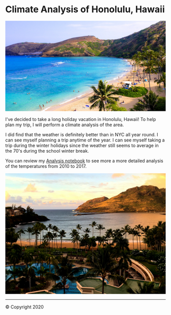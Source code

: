 #  Climate Analysis of Honolulu, Hawaii

![beach.jpg](images/beach.jpg)

I've decided to take a long holiday vacation in Honolulu, Hawaii! To help plan my trip, I will perform a climate analysis of the area.

I did find that the weather is definitely better than in NYC all year round. I can see myself planning a trip anytime of the year. I can see myself taking a trip during the winter holidays since the weather still seems to average in the 70's during the school winter break.

You can review my [Analysis notebook](analysis.ipynb) to see more a more detailed analysis of the temperatures from 2010 to 2017.

![beach.jpg](images/resort.jpg)

---
© Copyright 2020
